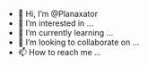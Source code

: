 - 👋 Hi, I’m @Planaxator
- 👀 I’m interested in ...
- 🌱 I’m currently learning ...
- 💞️ I’m looking to collaborate on ...
- 📫 How to reach me ...

<!---
Planaxator/Planaxator is a ✨ special ✨ repository because its `README.md` (this file) appears on your GitHub profile.
You can click the Preview link to take a look at your changes.
--->
